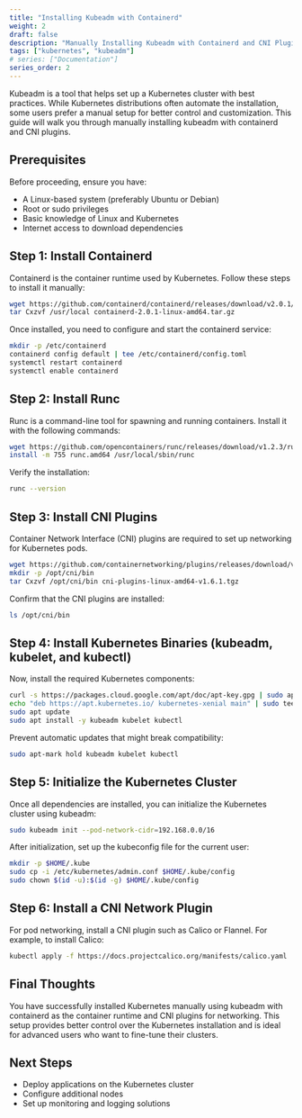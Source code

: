 ```yaml
---
title: "Installing Kubeadm with Containerd"
weight: 2
draft: false
description: "Manually Installing Kubeadm with Containerd and CNI Plugins"
tags: ["kubernetes", "kubeadm"]
# series: ["Documentation"]
series_order: 2
---
```


Kubeadm is a tool that helps set up a Kubernetes cluster with best practices. While Kubernetes distributions often automate the installation, some users prefer a manual setup for better control and customization. This guide will walk you through manually installing kubeadm with containerd and CNI plugins.

## Prerequisites

Before proceeding, ensure you have:

- A Linux-based system (preferably Ubuntu or Debian)
- Root or sudo privileges
- Basic knowledge of Linux and Kubernetes
- Internet access to download dependencies

## Step 1: Install Containerd

Containerd is the container runtime used by Kubernetes. Follow these steps to install it manually:

```sh
wget https://github.com/containerd/containerd/releases/download/v2.0.1/containerd-2.0.1-linux-amd64.tar.gz
tar Cxzvf /usr/local containerd-2.0.1-linux-amd64.tar.gz
```

Once installed, you need to configure and start the containerd service:

```sh
mkdir -p /etc/containerd
containerd config default | tee /etc/containerd/config.toml
systemctl restart containerd
systemctl enable containerd
```

## Step 2: Install Runc

Runc is a command-line tool for spawning and running containers. Install it with the following commands:

```sh
wget https://github.com/opencontainers/runc/releases/download/v1.2.3/runc.amd64
install -m 755 runc.amd64 /usr/local/sbin/runc
```

Verify the installation:

```sh
runc --version
```

## Step 3: Install CNI Plugins

Container Network Interface (CNI) plugins are required to set up networking for Kubernetes pods.

```sh
wget https://github.com/containernetworking/plugins/releases/download/v1.6.1/cni-plugins-linux-amd64-v1.6.1.tgz
mkdir -p /opt/cni/bin
tar Cxzvf /opt/cni/bin cni-plugins-linux-amd64-v1.6.1.tgz
```

Confirm that the CNI plugins are installed:

```sh
ls /opt/cni/bin
```

## Step 4: Install Kubernetes Binaries (kubeadm, kubelet, and kubectl)

Now, install the required Kubernetes components:

```sh
curl -s https://packages.cloud.google.com/apt/doc/apt-key.gpg | sudo apt-key add -
echo "deb https://apt.kubernetes.io/ kubernetes-xenial main" | sudo tee /etc/apt/sources.list.d/kubernetes.list
sudo apt update
sudo apt install -y kubeadm kubelet kubectl
```

Prevent automatic updates that might break compatibility:

```sh
sudo apt-mark hold kubeadm kubelet kubectl
```

## Step 5: Initialize the Kubernetes Cluster

Once all dependencies are installed, you can initialize the Kubernetes cluster using kubeadm:

```sh
sudo kubeadm init --pod-network-cidr=192.168.0.0/16
```

After initialization, set up the kubeconfig file for the current user:

```sh
mkdir -p $HOME/.kube
sudo cp -i /etc/kubernetes/admin.conf $HOME/.kube/config
sudo chown $(id -u):$(id -g) $HOME/.kube/config
```

## Step 6: Install a CNI Network Plugin

For pod networking, install a CNI plugin such as Calico or Flannel. For example, to install Calico:

```sh
kubectl apply -f https://docs.projectcalico.org/manifests/calico.yaml
```

## Final Thoughts

You have successfully installed Kubernetes manually using kubeadm with containerd as the container runtime and CNI plugins for networking. This setup provides better control over the Kubernetes installation and is ideal for advanced users who want to fine-tune their clusters.

## Next Steps

- Deploy applications on the Kubernetes cluster
- Configure additional nodes
- Set up monitoring and logging solutions
